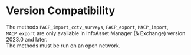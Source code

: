 # Version Compatibility
The methods `PACP_import_cctv_surveys`, `PACP_export`, `MACP_import`, `MACP_export` are only available in InfoAsset Manager (& Exchange) version 2023.0 and later.  
The methods must be run on an open network.  